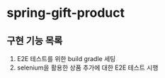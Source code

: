 # spring-gift-product

## 구현 기능 목록
1. E2E 테스트를 위한 build gradle 세팅
2. selenium을 활용한 상품 추가에 대한 E2E 테스트 시행
